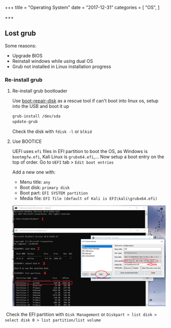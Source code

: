 +++
title = "Operating System"
date = "2017-12-31"
categories = [
    "OS",
]

+++
## Lost grub

Some reasons:

* Upgrade BIOS
* Reinstall windows while using dual OS
* Grub not installed in Linux installation progress

### Re-install grub

1. Re-install grub bootloader

   Use [boot-repair-disk](https://sourceforge.net/projects/boot-repair-cd/) as a rescue tool if can't boot into linux os, setup into the USB and boot it up

   ```bash
   grub-install /dev/sda
   update-grub
   ```

   Check the disk with `fdisk -l` or `blkid`

2. Use BOOTICE

   UEFI uses `efi` files in EFI partition to boot the OS, as Windows is `bootmgfw.efi`, Kali Linux is `grubx64.efi`,... Now setup a boot entry on the top of order. Go to `UEFI` tab >  `Edit boot entries`

   Add a new one with:

   * Menu title: `any`
   * Boot disk: `primary disk`
   * Boot part: `EFI SYSTEM partition`
   * Media file: `EFI file (default of Kali is EFI\kali\grubx64.efi)`

   ![2d](../../sec.assets/note/2d.png)


​		Check the EFI partition with `Disk Management` or `Diskpart > list disk > select disk 0 > list partition/list volume`
